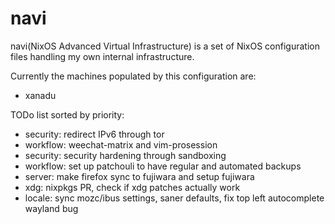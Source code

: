 navi
=====
navi(NixOS Advanced Virtual Infrastructure) is a set of NixOS configuration
files handling my own internal infrastructure. 

Currently the machines populated by this configuration are:

* xanadu


TODo list sorted by priority:
* security: redirect IPv6 through tor
* workflow: weechat-matrix and vim-prosession
* security: security hardening through sandboxing 
* workflow: set up patchouli to have regular and automated backups
* server: make firefox sync to fujiwara and setup fujiwara
* xdg: nixpkgs PR, check if xdg patches actually work
* locale: sync mozc/ibus settings, saner defaults, fix top left autocomplete wayland bug
